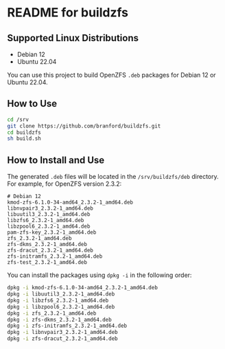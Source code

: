# README for buildzfs

## Supported Linux Distributions

- Debian 12  
- Ubuntu 22.04

You can use this project to build OpenZFS `.deb` packages for Debian 12 or Ubuntu 22.04.

## How to Use

```bash
cd /srv
git clone https://github.com/branford/buildzfs.git
cd buildzfs
sh build.sh
```

## How to Install and Use

The generated `.deb` files will be located in the `/srv/buildzfs/deb` directory.  
For example, for OpenZFS version 2.3.2:

```
# Debian 12
kmod-zfs-6.1.0-34-amd64_2.3.2-1_amd64.deb  
libnvpair3_2.3.2-1_amd64.deb  
libuutil3_2.3.2-1_amd64.deb  
libzfs6_2.3.2-1_amd64.deb  
libzpool6_2.3.2-1_amd64.deb  
pam-zfs-key_2.3.2-1_amd64.deb  
zfs_2.3.2-1_amd64.deb  
zfs-dkms_2.3.2-1_amd64.deb  
zfs-dracut_2.3.2-1_amd64.deb  
zfs-initramfs_2.3.2-1_amd64.deb  
zfs-test_2.3.2-1_amd64.deb  
```

You can install the packages using `dpkg -i` in the following order:

```bash
dpkg -i kmod-zfs-6.1.0-34-amd64_2.3.2-1_amd64.deb
dpkg -i libuutil3_2.3.2-1_amd64.deb
dpkg -i libzfs6_2.3.2-1_amd64.deb
dpkg -i libzpool6_2.3.2-1_amd64.deb
dpkg -i zfs_2.3.2-1_amd64.deb
dpkg -i zfs-dkms_2.3.2-1_amd64.deb
dpkg -i zfs-initramfs_2.3.2-1_amd64.deb
dpkg -i libnvpair3_2.3.2-1_amd64.deb
dpkg -i zfs-dracut_2.3.2-1_amd64.deb
```

